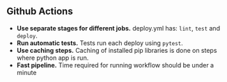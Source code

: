 ## Github Actions

- **Use separate stages for different jobs.** deploy.yml has: `lint`, `test` and `deploy`.
- **Run automatic tests.** Tests run each deploy using `pytest`.
- **Use caching steps.** Caching of installed pip libraries is done on steps where python app is run.
- **Fast pipeline.** Time required for running workflow should be under a minute
